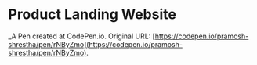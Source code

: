 # Product Landing Website
 _A Pen created at CodePen.io. Original URL: [https://codepen.io/pramosh-shrestha/pen/rNByZmo](https://codepen.io/pramosh-shrestha/pen/rNByZmo).

 